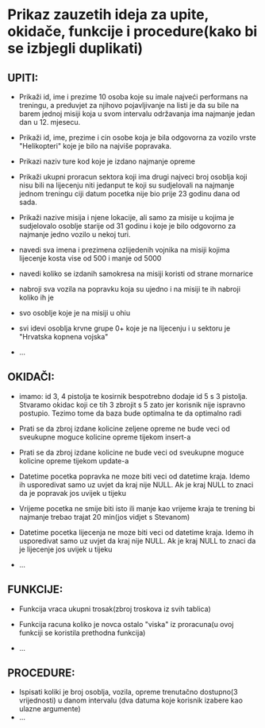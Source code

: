 # Prikaz zauzetih ideja za upite, okidače, funkcije i procedure(kako bi se izbjegli duplikati)
## **UPITI**:
- Prikaži id, ime i prezime 10 osoba koje su imale najveći performans na treningu, a preduvjet za njihovo pojavljivanje na listi
  je da su bile na barem jednoj misiji koja u svom intervalu održavanja ima najmanje jedan dan u 12. mjesecu.
  
- Prikaži id, ime, prezime i cin osobe koja je bila odgovorna za vozilo vrste "Helikopteri"
  koje je bilo na najviše popravaka.
  
- Prikazi naziv ture kod koje je izdano najmanje opreme

- Prikaži ukupni proracun sektora koji ima drugi najveci broj osoblja koji nisu bili na lijecenju niti jedanput te koji su sudjelovali
  na najmanje jednom treningu ciji datum pocetka nije bio prije 23 godinu dana od sada.

- Prikaži nazive misija i njene lokacije, ali samo za misije u kojima je sudjelovalo osoblje starije
  od 31 godinu i koje je bilo odgovorno za najmanje jedno vozilo u nekoj turi.

- navedi sva imena i prezimena ozlijedenih vojnika na misiji kojima lijecenje kosta vise od 500 i manje od 5000

- navedi koliko se izdanih samokresa na misiji koristi od strane mornarice

- nabroji sva vozila na popravku koja su ujedno i na misiji te ih nabroji koliko ih je

- svo osoblje koje je na misiji u ohiu

- svi idevi osoblja krvne grupe 0+ koje je na lijecenju i u sektoru je "Hrvatska kopnena vojska"

- ...



## **OKIDAČI**:
- imamo: id 3, 4 pistolja te kosirnik bespotrebno dodaje id 5 s 3 pistolja. Stvaramo okidac koji ce tih 3 zbrojit s 5 zato jer
  korisnik nije ispravno postupio. Tezimo tome da baza bude optimalna te da optimalno radi
  
- Prati se da zbroj izdane kolicine zeljene opreme ne bude veci od sveukupne moguce kolicine opreme tijekom insert-a

- Prati se da zbroj izdane kolicine ne bude veci od sveukupne moguce kolicine opreme tijekom update-a

- Datetime pocetka popravka ne moze biti veci od datetime kraja. Idemo ih usporedivat samo uz uvjet da kraj nije NULL.
  Ak je kraj NULL to znaci da je popravak jos uvijek u tijeku
  
- Vrijeme pocetka ne smije biti isto ili manje kao vrijeme kraja te trening bi najmanje trebao trajat 20 min(jos vidjet s Stevanom)

- Datetime pocetka lijecenja ne moze biti veci od datetime kraja. Idemo ih usporedivat samo uz uvjet da kraj nije NULL.
  Ak je kraj NULL to znaci da je lijecenje jos uvijek u tijeku

- ...



## **FUNKCIJE**:
- Funkcija vraca ukupni trosak(zbroj troskova iz svih tablica)

- Funkcija racuna koliko je novca ostalo "viska" iz proracuna(u ovoj funkciji se koristila prethodna funkcija)

- ...



## **PROCEDURE**:
- Ispisati koliki je broj osoblja, vozila, opreme trenutačno dostupno(3 vrijednosti) u danom intervalu (dva datuma koje korisnik izabere kao ulazne argumente)
- ...



